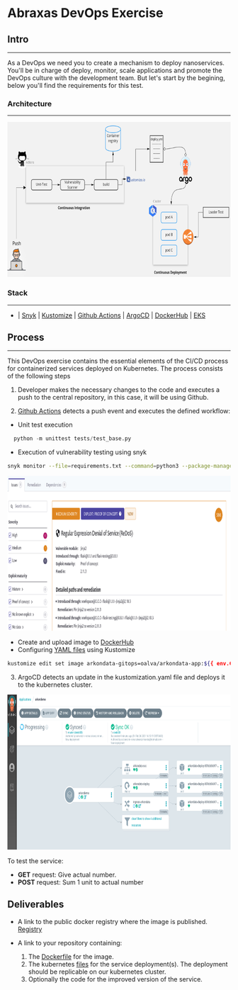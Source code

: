 # Abraxas DevOps Exercise

## **Intro**

---

As a DevOps we need you to create a mechanism to deploy nanoservices. You'll be in charge of deploy, monitor, scale applications and promote the DevOps culture with the development team. But let's start by the begining, below you'll find the requirements for this test.

### Architecture

---

<img src="images/archi.png" width="650px" height="350px">

### Stack

---

- | [Snyk](https://snyk.io/) | [Kustomize](https://kustomize.io/) |
  [Github Actions](https://github.com/features/actions) | [ArgoCD](https://argo-cd.readthedocs.io/en/stable/) |
  [DockerHub](https://hub.docker.com/) | [EKS](https://aws.amazon.com/eks/?whats-new-cards.sort-by=item.additionalFields.postDateTime&whats-new-cards.sort-order=desc&eks-blogs.sort-by=item.additionalFields.createdDate&eks-blogs.sort-order=desc)

## Process

---

This DevOps exercise contains the essential elements of the CI/CD process for containerized services deployed on Kubernetes. The process consists of the following steps

1. Developer makes the necessary changes to the code and executes a push to the central repository, in this case, it will be using Github.

2. [Github Actions](.github/workflows/ci.yaml) detects a push event and executes the defined workflow:

- Unit test execution

```python
  python -m unittest tests/test_base.py
```

- Execution of vulnerability testing using snyk

```sh
snyk monitor --file=requirements.txt --command=python3 --package-manager=pip --skip-unresolved=true
```

<img src="images/snyk.png" width="650px" height="350px">

- Create and upload image to [DockerHub](https://hub.docker.com/r/oalva/arkondata-app)
- Configuring [YAML files](kustomize/base) using Kustomize

```sh
kustomize edit set image arkondata-gitops=oalva/arkondata-app:${{ env.CONTAINER_VERSION }}
```

3. ArgoCD detects an update in the kustomization.yaml file and deploys it to the kubernetes cluster.

<img src="images/argocd.png" width="650px" height="350px">

To test the service:

- **GET** request: Give actual number.
- **POST** request: Sum 1 unit to actual number

## Deliverables

- A link to the public docker registry where the image is published.
  [Registry](https://hub.docker.com/r/oalva/arkondata-app)

- A link to your repository containing:

  1. The [Dockerfile](./Dockefile) for the image.
  2. The kubernetes [files](kustomize/base) for the service deployment(s). The deployment should be replicable on our kubernetes cluster.
  3. Optionally the code for the improved version of the service.
